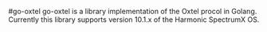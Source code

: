 #go-oxtel
go-oxtel is a library implementation of the Oxtel procol in Golang. Currently this library supports version 10.1.x of the Harmonic SpectrumX OS.
